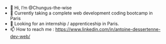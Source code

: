 - 👋 Hi, I’m @Chungus-the-wise
- 🌱 Currently taking a complete web development coding bootcamp in Paris
- 🔎 Looking for an internship / apprenticeship in Paris. 
- 📫 How to reach me : https://www.linkedin.com/in/antoine-dessertenne-dev-web/


